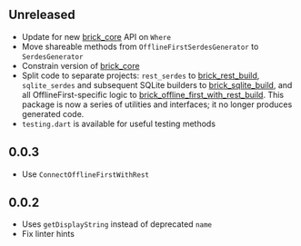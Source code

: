 ## Unreleased

* Update for new [brick_core](https://github.com/greenbits/brick/tree/master/packages/brick_core) API on `Where`
* Move shareable methods from `OfflineFirstSerdesGenerator` to `SerdesGenerator`
* Constrain version of [brick_core](https://github.com/greenbits/brick/tree/master/packages/brick_core)
* Split code to separate projects: `rest_serdes` to [brick_rest_build](https://github.com/greenbits/brick/tree/master/packages/brick_rest_build), `sqlite_serdes` and subsequent SQLite builders to [brick_sqlite_build](https://github.com/greenbits/brick/tree/master/packages/brick_sqlite_build), and all OfflineFirst-specific logic to [brick_offline_first_with_rest_build](https://github.com/greenbits/brick/tree/master/packages/brick_offline_first_with_rest). This package is now a series of utilities and interfaces; it no longer produces generated code.
* `testing.dart` is available for useful testing methods

## 0.0.3

* Use `ConnectOfflineFirstWithRest`

## 0.0.2

* Uses `getDisplayString` instead of deprecated `name`
* Fix linter hints
